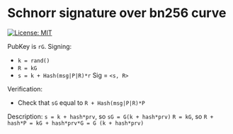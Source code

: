 # Schnorr signature over bn256 curve

[![License: MIT](https://img.shields.io/badge/License-MIT-yellow.svg)](https://opensource.org/licenses/MIT)


PubKey is `rG`.
Signing:

- `k = rand()`
- `R = kG`
- `s = k + Hash(msg|P|R)*r`
Sig = `<s, R>`

Verification:
- Check that `sG` equal to `R + Hash(msg|P|R)*P`

Description:
`s = k + hash*prv`, so `sG = G(k + hash*prv)`
`R = kG`, so `R + hash*P = kG + hash*prv*G = G (k + hash*prv)`
